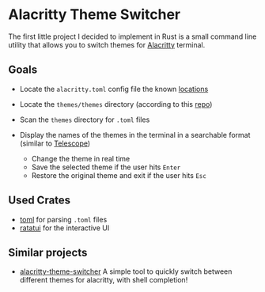 # Alacritty Theme Switcher

The first little project I decided to implement in Rust is a small command line utility that allows you to switch themes for [Alacritty](https://alacritty.org/) terminal.

## Goals

- Locate the `alacritty.toml` config file the known [locations](https://alacritty.org/config-alacritty.html#location)
- Locate the `themes/themes` directory (according to this [repo](https://github.com/alacritty/alacritty-theme))
- Scan the `themes` directory for `.toml` files
- Display the names of the themes in the terminal in a searchable format (similar to [Telescope](https://github.com/nvim-telescope/telescope.nvim))

  - Change the theme in real time
  - Save the selected theme if the user hits `Enter`
  - Restore the original theme and exit if the user hits `Esc`

## Used Crates

- [toml](https://docs.rs/toml/latest/toml/) for parsing `.toml` files
- [ratatui](https://docs.rs/ratatui/latest/ratatui/) for the interactive UI

## Similar projects

- [alacritty-theme-switcher](https://github.com/spacebird-dev/alacritty-theme-switcher) A simple tool to quickly switch between different themes for alacritty, with shell completion!

